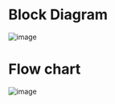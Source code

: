 # Block Diagram
![image](https://user-images.githubusercontent.com/104186419/168267366-5b8fac24-4345-4dec-8af3-836b69f64d46.png)

# Flow chart
![image](https://user-images.githubusercontent.com/104186419/168279335-8748bfa1-f7e7-496a-916f-9ef9ab1047b1.png)
